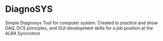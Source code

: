 # DiagnoSYS
 Simple Diagnosys Tool for computer system. Created to practice and show DAQ, DCS principles, and GUI development skills for a job position at the ALBA Syncrotron
